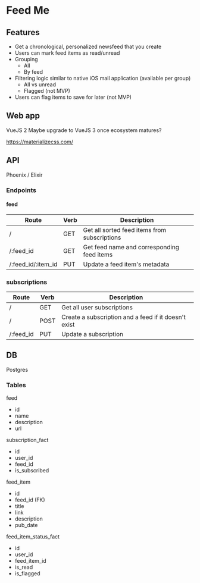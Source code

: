 # Feed Me

## Features

- Get a chronological, personalized newsfeed that you create
- Users can mark feed items as read/unread
- Grouping
  - All
  - By feed
- Filtering logic similar to native iOS mail application (available per group)
  - All vs unread
  - Flagged (not MVP)
- Users can flag items to save for later (not MVP)

## Web app

VueJS 2
Maybe upgrade to VueJS 3 once ecosystem matures?

https://materializecss.com/

## API

Phoenix / Elixir

### Endpoints

#### feed

| Route              | Verb | Description                                  |
| ------------------ | ---- | -------------------------------------------- |
| /                  | GET  | Get all sorted feed items from subscriptions |
| /:feed_id          | GET  | Get feed name and corresponding feed items   |
| /:feed_id/:item_id | PUT  | Update a feed item's metadata                |

### subscriptions

| Route     | Verb | Description                                          |
| --------- | ---- | ---------------------------------------------------- |
| /         | GET  | Get all user subscriptions                           |
| /         | POST | Create a subscription and a feed if it doesn't exist |
| /:feed_id | PUT  | Update a subscription                                |

## DB

Postgres

### Tables

feed

- id
- name
- description
- url

subscription_fact

- id
- user_id
- feed_id
- is_subscribed

feed_item

- id
- feed_id (FK)
- title
- link
- description
- pub_date

feed_item_status_fact

- id
- user_id
- feed_item_id
- is_read
- is_flagged

